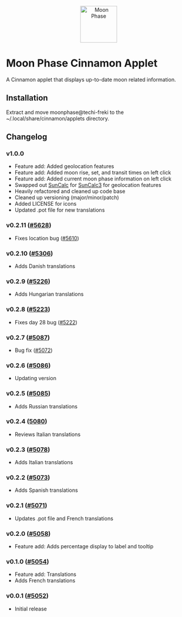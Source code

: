 <p style="text-align: center;"><img src="./files/moonphase@techi-freki/icon.png" width="100" alt="Moon Phase" title="Moon Phase" /></p>

# Moon Phase Cinnamon Applet

A Cinnamon applet that displays up-to-date moon related information.

## Installation

Extract and move moonphase@techi-freki to the ~/.local/share/cinnamon/applets directory.

## Changelog

### v1.0.0
- Feature add: Added geolocation features
- Feature add: Added moon rise, set, and transit times on left click
- Feature add: Added current moon phase information on left click
- Swapped out [SunCalc](https://github.com/mourner/suncalc) for [SunCalc3](https://github.com/hypnos3/suncalc3) for geolocation features
- Heavily refactored and cleaned up code base
- Cleaned up versioning (major/minor/patch)
- Added LICENSE for icons
- Updated .pot file for new translations

### v0.2.11 ([#5628](https://github.com/linuxmint/cinnamon-spices-applets/pull/5628))
- Fixes location bug ([#5610](https://github.com/linuxmint/cinnamon-spices-applets/issues/5610))

### v0.2.10 ([#5306](https://github.com/linuxmint/cinnamon-spices-applets/pull/5306))
- Adds Danish translations

### v0.2.9 ([#5226](https://github.com/linuxmint/cinnamon-spices-applets/pull/5226))
- Adds Hungarian translations

### v0.2.8 ([#5223](https://github.com/linuxmint/cinnamon-spices-applets/pull/5223))
- Fixes day 28 bug ([#5222](https://github.com/linuxmint/cinnamon-spices-applets/issues/5222))

### v0.2.7 ([#5087](https://github.com/linuxmint/cinnamon-spices-applets/issues/5087))
- Bug fix ([#5072](https://github.com/linuxmint/cinnamon-spices-applets/issues/5072))

### v0.2.6 ([#5086](https://github.com/linuxmint/cinnamon-spices-applets/pull/5086))
- Updating version

### v0.2.5 ([#5085](https://github.com/linuxmint/cinnamon-spices-applets/pull/5085))
- Adds Russian translations

### v0.2.4 ([5080](https://github.com/linuxmint/cinnamon-spices-applets/pull/5080))
- Reviews Italian translations

### v0.2.3 ([#5078](https://github.com/linuxmint/cinnamon-spices-applets/pull/5078))
- Adds Italian translations

### v0.2.2 ([#5073](https://github.com/linuxmint/cinnamon-spices-applets/pull/5073))
- Adds Spanish translations

### v0.2.1 ([#5071](https://github.com/linuxmint/cinnamon-spices-applets/pull/5071))
- Updates .pot file and French translations

### v0.2.0 ([#5058](https://github.com/linuxmint/cinnamon-spices-applets/pull/5058))
- Feature add: Adds percentage display to label and tooltip

### v0.1.0 ([#5054](https://github.com/linuxmint/cinnamon-spices-applets/pull/5054))
- Feature add: Translations
- Adds French translations

### v0.0.1 ([#5052](https://github.com/linuxmint/cinnamon-spices-applets/pull/5052))
- Initial release